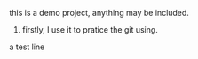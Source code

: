 this is a demo project, anything may be included.

1. firstly, I use it to pratice the git using.

a test line
